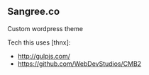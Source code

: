 Sangree.co
-------

Custom wordpress theme

Tech this uses [thnx]:

- http://gulpjs.com/
- https://github.com/WebDevStudios/CMB2
